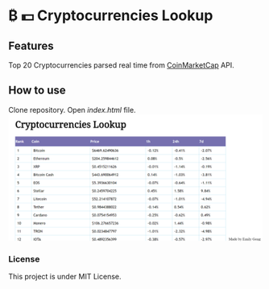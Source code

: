 # ₿ 💵 Cryptocurrencies Lookup
## Features
Top 20 Cryptocurrencies parsed real time from [CoinMarketCap](https://coinmarketcap.com) API.

## How to use
Clone repository. Open _index.html_ file. 
![alt text](https://github.com/emily-gong/cryptocurrencies-lookup/blob/master/images/display.png)
### License
This project is under MIT License.
